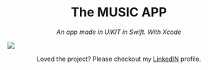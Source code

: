 
<h1 align="center">The MUSIC APP</h1>
<p align="center"><i>An app made in UIKIT in Swift. With Xcode</i></p>

<img src="https://images.unsplash.com/photo-1614185538813-dbcebdc3ecfa?ixid=MXwxMjA3fDB8MHxwaG90by1wYWdlfHx8fGVufDB8fHw%3D&ixlib=rb-1.2.1&auto=format&fit=crop&w=1050&q=80">

<br>

<p align="center">Loved the project? Please checkout my <a href="https://www.linkedin.com/in/divyam-solanki-7a9a12190/">LinkedIN</a> profile. </p>
<br>
